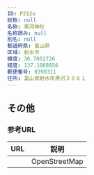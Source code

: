 ```yaml
---
ID: P212u
総称: null
名称: 黒河神社
名称読み: null
別名: null
都道府県: 富山県
区域: 射水市
緯度: 36.7052726
経度: 137.1088856
郵便番号: 9390311
住所: 富山県射水市黒河３８６１
---
```


## その他

### 参考URL

| URL | 説明          |
| --- | ------------- |
|     | OpenStreetMap |
